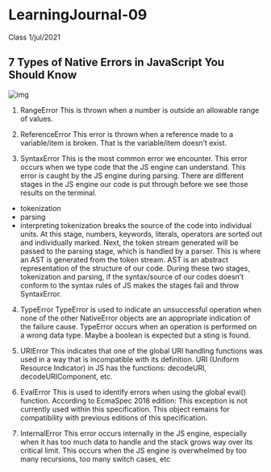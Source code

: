 # LearningJournal-09

Class 1/jul/2021 

## 7 Types of Native Errors in JavaScript You Should Know
![img](https://miro.medium.com/max/1400/1*6uikTirxl4OZoJ5Qlo2UPA.jpeg)

1. RangeError
This is thrown when a number is outside an allowable range of values.

2. ReferenceError
This error is thrown when a reference made to a variable/item is broken. That is the variable/item doesn’t exist.

3. SyntaxError
This is the most common error we encounter. This error occurs when we type code that the JS engine can understand.
This error is caught by the JS engine during parsing.
There are different stages in the JS engine our code is put through before we see those results on the terminal.
* tokenization
* parsing
* interpreting
tokenization breaks the source of the code into individual units. At this stage, numbers, keywords,
literals, operators are sorted out and individually marked.
Next, the token stream generated will be passed to the parsing stage, which is handled by a parser.
This is where an AST is generated from the token stream. AST is an abstract representation of the structure of our code.
During these two stages, tokenization and parsing, if the syntax/source of our codes doesn’t conform to the syntax rules of JS makes the stages fail and throw SyntaxError.

4. TypeError
TypeError is used to indicate an unsuccessful operation when none of the other NativeError objects are an appropriate indication of the failure cause.
TypeError occurs when an operation is performed on a wrong data type. Maybe a boolean is expected but a sting is found.

5. URIError
This indicates that one of the global URI handling functions was used in a way that is incompatible with its definition.
URI (Uniform Resource Indicator) in JS has the functions: decodeURI, decodeURIComponent, etc.

6. EvalError
This is used to identify errors when using the global eval() function.
According to EcmaSpec 2018 edition:
This exception is not currently used within this specification. This object remains for compatibility with previous editions of this specification.

7. InternalError
This error occurs internally in the JS engine, especially when it has too much data to handle and the stack grows way over its critical limit.
This occurs when the JS engine is overwhelmed by too many recursions, too many switch cases, etc



